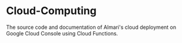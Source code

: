 # Cloud-Computing
The source code and documentation of Almari's cloud deployment on Google Cloud Console using Cloud Functions.

